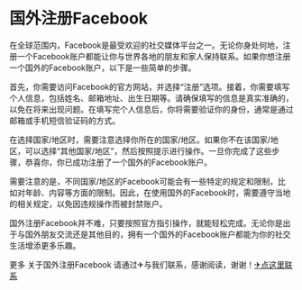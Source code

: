 # 国外注册Facebook

在全球范围内，Facebook是最受欢迎的社交媒体平台之一。无论你身处何地，注册一个Facebook账户都能让你与世界各地的朋友和家人保持联系。如果你想注册一个国外的Facebook账户，以下是一些简单的步骤。

首先，你需要访问Facebook的官方网站，并选择“注册”选项。接着，你需要填写个人信息，包括姓名、邮箱地址、出生日期等。请确保填写的信息是真实准确的，以免在将来出现问题。在填写完个人信息后，你将需要验证你的身份，通常是通过邮箱或手机短信验证码的方式。

在选择国家/地区时，需要注意选择你所在的国家/地区。如果你不在该国家/地区，可以选择“其他国家/地区”，然后按照提示进行操作。一旦你完成了这些步骤，恭喜你，你已成功注册了一个国外的Facebook账户。

需要注意的是，不同国家/地区的Facebook可能会有一些特定的规定和限制，比如对年龄、内容等方面的限制。因此，在使用国外的Facebook时，需要遵守当地的相关规定，以免因违规操作而被封禁账户。

国外注册Facebook并不难，只要按照官方指引操作，就能轻松完成。无论你是出于与国外朋友交流还是其他目的，拥有一个国外的Facebook账户都能为你的社交生活增添更多乐趣。

更多 关于国外注册Facebook 请通过✈与我们联系，感谢阅读，谢谢！[✈点这里联系](https://gg.k02.cc)